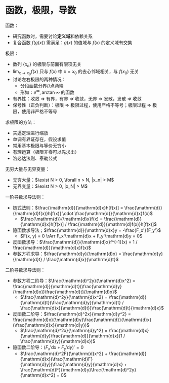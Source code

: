 # 函数，极限，导数

函数：

- 研究函数时，需要讨论**定义域**和依赖关系
- 复合函数 $f(g(x))$ 需满足：$g(x)$ 的值域与 $f(x)$ 的定义域有交集

极限：

- 数列 $\left \{ x_n \right\}$ 的极限与前面有限项无关
- $\lim_{x \to x_0}f(x)$ 只与 $f(x)$ 中 $x = x_0$ 的去心邻域相关，与 $f(x_0)$ 无关
- 讨论左右极限的两种情况：
  - 分段函数分界//点两端
  - 形如：$e^\infty, \arctan\infty$ 的函数
- 有界性：收敛 $\Rightarrow$ 有界，有界 $\nRightarrow$ 收敛，无界 $\Rightarrow$ 发散，发散 $\nRightarrow$ 收敛
- 保号性（正负判断）：极限 $\Rightarrow$ 极限过程，使用严格不等号；极限过程 $\Rightarrow$ 极限，使用非严格不等号

求极限的方法：

- 夹逼定理进行缩放
- 单调有界证存在，假设求值
- 常用基本极限与等价无穷小
- 有理运算（极限非零可以先求出）
- 洛必达法则、泰勒公式

无穷大量与无界变量：

- 无穷大量：$\exist N > 0, \forall n > N, |x_n| > M$
- 无界变量：$\exist N > 0, |x_N| > M$

一阶导数求导法则：

- 链式法则：$\frac{\mathrm{d}}{\mathrm{d}x}h[f(x)] = \frac{\mathrm{d}}{\mathrm{d}f(x)}h[f(x)] \cdot \frac{\mathrm{d}}{\mathrm{d}x}f(x)$
  - $\frac{\mathrm{d}}{\mathrm{d}x}f(x) = \frac{\mathrm{d}}{\mathrm{d}x}h[f(x)] / \frac{\mathrm{d}}{\mathrm{d}f(x)}h[f(x)]$
- 隐函数求导法；$\frac{\mathrm{d}}{\mathrm{d}x}y = -\frac{F_x'}{F_y'}$
  - $F(x, y) = 0 \rArr F_x'\mathrm{d}x + F_y'\mathrm{d}y = 0$
- 反函数求导：$\frac{\mathrm{d}}{\mathrm{d}x}f^{-1}(x) = 1 / \frac{\mathrm{d}}{\mathrm{d}x}f(x)$
- 参数方程求导：$\frac{\mathrm{d}y}{\mathrm{d}x} = \frac{\mathrm{d}y}{\mathrm{d}t} / \frac{\mathrm{d}x}{\mathrm{d}t}$

二阶导数求导法则：

- 参数方程二阶导：$\frac{\mathrm{d}^2y}{\mathrm{d}x^2} = \frac{\mathrm{d}}{\mathrm{d}t}(\frac{\mathrm{d}y}{\mathrm{d}x})\frac{\mathrm{d}t}{\mathrm{d}x}$
  - $\frac{\mathrm{d}^2y}{\mathrm{d}x^2} = \frac{\mathrm{d}}{\mathrm{d}t}(\frac{\mathrm{d}y}{\mathrm{d}t} / \frac{\mathrm{d}x}{\mathrm{d}t})\frac{\mathrm{d}t}{\mathrm{d}x}$
- 反函数二阶导：$\frac{\mathrm{d}^2x}{\mathrm{d}y^2} = \frac{\mathrm{d}x}{\mathrm{d}y}\frac{\mathrm{d}}{\mathrm{d}x}(\frac{\mathrm{d}x}{\mathrm{d}y})$
  - $\frac{\mathrm{d}^2x}{\mathrm{d}y^2} = \frac{\mathrm{d}x}{\mathrm{d}y}\frac{\mathrm{d}}{\mathrm{d}x}(1 / \frac{\mathrm{d}y}{\mathrm{d}x})$
- 隐函数二阶导：$(F_x'\mathrm{d}x + F_y'\mathrm{d}y)' = 0$
  - $\frac{\mathrm{d}^2F}{\mathrm{d}x^2} + \frac{\mathrm{d}}{\mathrm{d}x}(\frac{\mathrm{d}F}{\mathrm{d}y})\frac{\mathrm{d}y}{\mathrm{d}x} + \frac{\mathrm{d}F}{\mathrm{d}y}\frac{\mathrm{d}^2y}{\mathrm{d}x^2} = 0$
